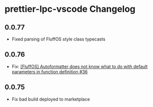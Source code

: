 # prettier-lpc-vscode Changelog

## 0.0.77
- Fixed parsing of FluffOS style class typecasts

## 0.0.76

- Fix: [[FluffOS] Autoformatter does not know what to do with default parameters in function definition #36](https://github.com/jlchmura/prettier-lpc-vscode/issues/36)

## 0.0.75

- Fix bad build deployed to marketplace
